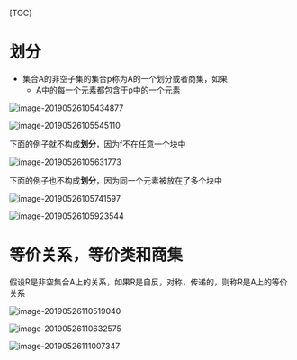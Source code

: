 [TOC]

# 划分

* 集合A的非空子集的集合p称为A的一个划分或者商集，如果
  * A中的每一个元素都包含于p中的一个元素

![image-20190526105434877](/Users/chenyansong/Documents/note/images/discrete_math/image-20190526105434877.png)

![image-20190526105545110](/Users/chenyansong/Documents/note/images/discrete_math/image-20190526105545110.png)

下面的例子就不构成**划分**，因为f不在任意一个块中

![image-20190526105631773](/Users/chenyansong/Documents/note/images/discrete_math/image-20190526105631773.png)

下面的例子也不构成**划分**，因为同一个元素被放在了多个块中

![image-20190526105741597](/Users/chenyansong/Documents/note/images/discrete_math/image-20190526105741597.png)



![image-20190526105923544](/Users/chenyansong/Documents/note/images/discrete_math/image-20190526105923544.png)

# 等价关系，等价类和商集

假设R是非空集合A上的关系，如果R是自反，对称，传递的，则称R是A上的等价关系

![image-20190526110519040](/Users/chenyansong/Documents/note/images/discrete_math/image-20190526110519040.png)

![image-20190526110632575](/Users/chenyansong/Documents/note/images/discrete_math/image-20190526110632575.png)

![image-20190526111007347](/Users/chenyansong/Documents/note/images/discrete_math/image-20190526111007347.png)